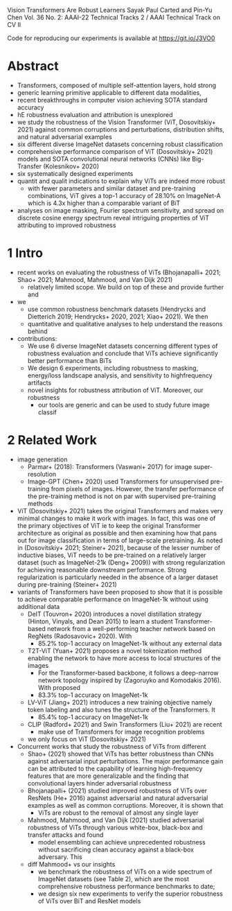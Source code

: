 Vision Transformers Are Robust Learners
Sayak Paul Carted and Pin-Yu Chen
Vol. 36 No. 2: AAAI-22 Technical Tracks 2 / AAAI Technical Track on CV II

Code for reproducing our experiments is available at https://git.io/J3VO0

# Abstract

* Transformers, composed of multiple self-attention layers, hold strong
* generic learning primitive applicable to different data modalities,
* recent breakthroughs in computer vision achieving SOTA standard accuracy
* hE robustness evaluation and attribution is unexplored
* we study the robustness of the Vision Transformer (ViT, Dosovitskiy+ 2021)
  against common corruptions and perturbations, distribution shifts, and
  natural adversarial examples
* six different diverse ImageNet datasets concerning robust classification
* comprehensive performance comparison of ViT (Dosovitskiy+ 2021) models and
  SOTA convolutional neural networks (CNNs) like Big-Transfer (Kolesnikov+ 2020)
* six systematically designed experiments
* quantit and qualit indications to explain why ViTs are indeed more robust
  * with fewer parameters and similar dataset and pre-training combinations,
    ViT gives a top-1 accuracy of 28.10% on ImageNet-A which is
    4.3x higher than a comparable variant of BiT
* analyses on image masking, Fourier spectrum sensitivity, and spread on
  discrete cosine energy spectrum reveal intriguing properties of ViT
  attributing to improved robustness

# 1 Intro

* recent works on evaluating the robustness of ViTs (Bhojanapalli+ 2021; Shao+
  2021; Mahmood, Mahmood, and Van Dijk 2021)
  * relatively limited scope. We build on top of these and provide further and
* we
  * use common robustness benchmark datasets
  (Hendrycks and Dietterich 2019; Hendrycks+ 2020, 2021; Xiao+ 2021). We then
  * quantitative and qualitative analyses to help understand the reasons behind
* contributions:
  * We use 6 diverse ImageNet datasets concerning
    different types of robustness evaluation and conclude that
    ViTs achieve significantly better performance than BiTs
  * We design 6 experiments, including robustness to masking, energy/loss
    landscape analysis, and sensitivity to highfrequency artifacts
  * novel insights for robustness attribution of ViT.  Moreover, our robustness
    * our tools are generic and can be used to study future image classif

# 2 Related Work

* image generation
  * Parmar+ (2018): Transformers (Vaswani+ 2017) for image super-resolution
  * Image-GPT (Chen+ 2020) used Transformers for unsupervised pre-training from
    pixels of images.  However, the transfer performance of the pre-training
    method is not on par with supervised pre-training methods
* ViT (Dosovitskiy+ 2021) takes the original Transformers and makes very
  minimal changes to make it work with images. In fact, this was one of the
  primary objectives of ViT ie to keep the original Transformer architecture
  as original as possible and then examining how that pans out for image
  classification in terms of large-scale pretraining. As noted in (Dosovitskiy+
  2021; Steiner+  2021), because of the lesser number of inductive biases, ViT
  needs to be pre-trained on a relatively larger dataset (such as ImageNet-21k
  (Deng+ 2009)) with strong regularization for achieving reasonable downstream
  performance. Strong regularization is particularly needed in the absence of a
  larger dataset during pre-training (Steiner+ 2021)
* variants of Transformers have been proposed to show that it is possible to
  achieve comparable performance on ImageNet-1k without using additional data
  * DeIT (Touvron+ 2020) introduces a novel distillation strategy (Hinton,
    Vinyals, and Dean 2015) to learn a student Transformer-based network from a
    well-performing teacher network based on RegNets (Radosavovic+ 2020).  With
    * 85.2% top-1 accuracy on ImageNet-1k without any external data
  * T2T-ViT (Yuan+ 2021) proposes a novel tokenization method enabling the
    network to have more access to local structures of the images
    * For the Transformer-based backbone, it follows a deep-narrow network
      topology inspired by (Zagoruyko and Komodakis 2016). With proposed
    * 83.3% top-1 accuracy on ImageNet-1k
  * LV-ViT (Jiang+ 2021) introduces a new training objective namely
    token labeling and also tunes the structure of the Transformers. It
    * 85.4% top-1 accuracy on ImageNet-1k
  * CLIP (Radford+ 2021) and Swin Transformers (Liu+ 2021) are recent
    * make use of Transformers for image recognition problems
  * we only focus on ViT (Dosovitskiy+ 2021)
* Concurrent works that study the robustness of ViTs from different
  * Shao+ (2021) showed that ViTs has better robustness than CNNs against
    adversarial input perturbations. The major performance gain can be
    attributed to the capability of learning high-frequency features that are
    more generalizable and the finding that convolutional layers hinder
    adversarial robustness
  * Bhojanapalli+ (2021) studied improved robustness of ViTs over ResNets (He+
    2016) against adversarial and natural adversarial examples as well as
    common corruptions. Moreover, it is shown that
    * ViTs are robust to the removal of almost any single layer
  * Mahmood, Mahmood, and Van Dijk (2021) studied adversarial robustness of
    ViTs through various white-box, black-box and transfer attacks and found
    * model ensembling can achieve unprecedented robustness
      without sacrificing clean accuracy against a black-box adversary. This
  * diff Mahmood+ vs our insights
    * we benchmark the robustness of ViTs on a wide spectrum of ImageNet
      datasets (see Table 2), which are the most comprehensive robustness
      performance benchmarks to date;
    * we design six new experiments to verify the superior robustness of ViTs
      over BiT and ResNet models
